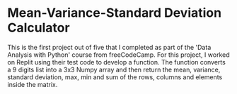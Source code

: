# Mean-Variance-Standard Deviation Calculator

This is the first project out of five that I completed as part of the 'Data Analysis with Python' course from freeCodeCamp. For this project, I worked on Replit using their test code to develop a function. The function converts a 9 digits list into a 3x3 Numpy array and then return the mean, variance, standard deviation, max, min and sum of the rows, columns and elements inside the matrix.
